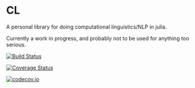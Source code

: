 # CL

A personal library for doing computational linguistics/NLP in julia.

Currently a work in progress, and probably not to be used for anything too serious.

[![Build Status](https://travis-ci.org/dellison/CL.jl.svg?branch=master)](https://travis-ci.org/dellison/CL.jl)

[![Coverage Status](https://coveralls.io/repos/dellison/CL.jl/badge.svg?branch=master&service=github)](https://coveralls.io/github/dellison/CL.jl?branch=master)

[![codecov.io](http://codecov.io/github/dellison/CL.jl/coverage.svg?branch=master)](http://codecov.io/github/dellison/CL.jl?branch=master)
